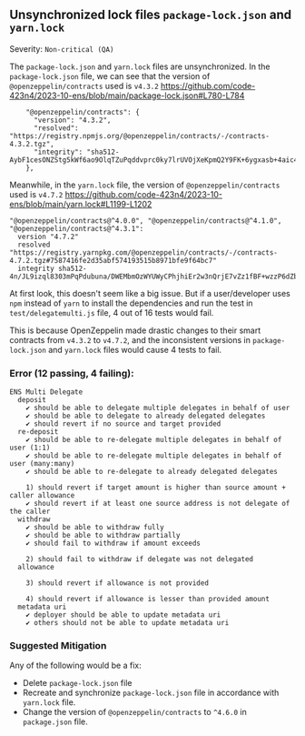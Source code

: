 ## Unsynchronized lock files `package-lock.json` and `yarn.lock`

Severity: `Non-critical (QA)`

The `package-lock.json` and `yarn.lock` files are unsynchronized.
In the `package-lock.json` file, we can see that the version of `@openzeppelin/contracts` used is `v4.3.2`
https://github.com/code-423n4/2023-10-ens/blob/main/package-lock.json#L780-L784
```
    "@openzeppelin/contracts": {
      "version": "4.3.2",
      "resolved": "https://registry.npmjs.org/@openzeppelin/contracts/-/contracts-4.3.2.tgz",
      "integrity": "sha512-AybF1cesONZStg5kWf6ao9OlqTZuPqddvprc0ky7lrUVOjXeKpmQ2Y9FK+6ygxasb+4aic4O5pneFBfwVsRRRg=="
    },
```

Meanwhile, in the `yarn.lock` file, the version of `@openzeppelin/contracts` used is `v4.7.2`
https://github.com/code-423n4/2023-10-ens/blob/main/yarn.lock#L1199-L1202
```
"@openzeppelin/contracts@^4.0.0", "@openzeppelin/contracts@^4.1.0", "@openzeppelin/contracts@^4.3.1":
  version "4.7.2"
  resolved "https://registry.yarnpkg.com/@openzeppelin/contracts/-/contracts-4.7.2.tgz#7587416fe2d35abf574193515b8971bfe9f64bc7"
  integrity sha512-4n/JL9izql8303mPqPdubuna/DWEMbmOzWYUWyCPhjhiEr2w3nQrjE7vZz1fBF+wzzP6dZbIcsgqACk53c9FGA==
```


At first look, this doesn't seem like a big issue. But if a user/developer uses `npm` instead of `yarn` to install the dependencies and run the test in `test/delegatemulti.js` file, 4 out of 16 tests would fail.

This is because OpenZeppelin made drastic changes to their smart contracts from `v4.3.2` to `v4.7.2`, and the inconsistent versions in `package-lock.json` and `yarn.lock` files would cause 4 tests to fail.

### Error (12 passing, 4 failing):
```
ENS Multi Delegate
  deposit
    ✔ should be able to delegate multiple delegates in behalf of user
    ✔ should be able to delegate to already delegated delegates
    ✔ should revert if no source and target provided
  re-deposit
    ✔ should be able to re-delegate multiple delegates in behalf of user (1:1)
    ✔ should be able to re-delegate multiple delegates in behalf of user (many:many)
    ✔ should be able to re-delegate to already delegated delegates

    1) should revert if target amount is higher than source amount + caller allowance
    ✔ should revert if at least one source address is not delegate of the caller
  withdraw
    ✔ should be able to withdraw fully
    ✔ should be able to withdraw partially
    ✔ should fail to withdraw if amount exceeds

    2) should fail to withdraw if delegate was not delegated
  allowance

    3) should revert if allowance is not provided

    4) should revert if allowance is lesser than provided amount
  metadata uri
    ✔ deployer should be able to update metadata uri
    ✔ others should not be able to update metadata uri
```

### Suggested Mitigation

Any of the following would be a fix:
- Delete `package-lock.json` file
- Recreate and synchronize `package-lock.json` file in accordance with `yarn.lock` file.
- Change the version of `@openzeppelin/contracts` to `^4.6.0` in `package.json` file.